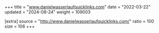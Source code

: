 +++
title = "www.danielwasserlaufquicklinks.com"
date = "2022-03-22"
updated = "2024-08-24"
weight = 109003

[extra]
source = "http://www.danielwasserlaufquicklinks.com/"
ratio = 100
size = 106
+++

